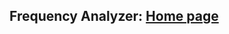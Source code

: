 
## Frequency Analyzer: <a href="https://georges034302.github.io/ppc-tester-action/"> Home page</a>
